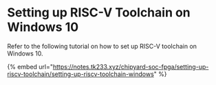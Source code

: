 # Setting up RISC-V Toolchain on Windows 10

Refer to the following tutorial on how to set up RISC-V toolchain on Windows 10.

{% embed url="https://notes.tk233.xyz/chipyard-soc-fpga/setting-up-riscv-toolchain/setting-up-riscv-toolchain-windows" %}
